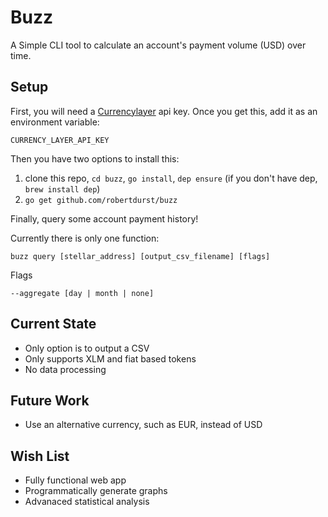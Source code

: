 # Buzz
A Simple CLI tool to calculate an account's payment volume (USD) over time. 

## Setup
First, you will need a [Currencylayer](https://currencylayer.com/) api key.
Once you get this, add it as an environment variable:
```
CURRENCY_LAYER_API_KEY
```
Then you have two options to install this:

1. clone this repo, `cd buzz`, `go install`, `dep ensure` (if you don't have dep, `brew install dep`)
2. `go get github.com/robertdurst/buzz`

Finally, query some account payment history!

Currently there is only one function:
```
buzz query [stellar_address] [output_csv_filename] [flags]
```

Flags
```
--aggregate [day | month | none]
```

## Current State
* Only option is to output a CSV
* Only supports XLM and fiat based tokens
* No data processing

## Future Work
* Use an alternative currency, such as EUR, instead of USD

## Wish List
* Fully functional web app
* Programmatically generate graphs
* Advanaced statistical analysis